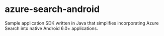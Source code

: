 # azure-search-android
Sample application SDK written in Java that simplifies incorporating Azure Search into native Android 6.0+ applications.
